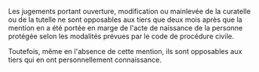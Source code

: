 Les jugements portant ouverture, modification ou mainlevée de la curatelle ou de la tutelle ne sont opposables aux tiers que deux mois après que la mention en a été portée en marge de l'acte de naissance de la personne protégée selon les modalités prévues par le code de procédure civile.

Toutefois, même en l'absence de cette mention, ils sont opposables aux tiers qui en ont personnellement connaissance.
